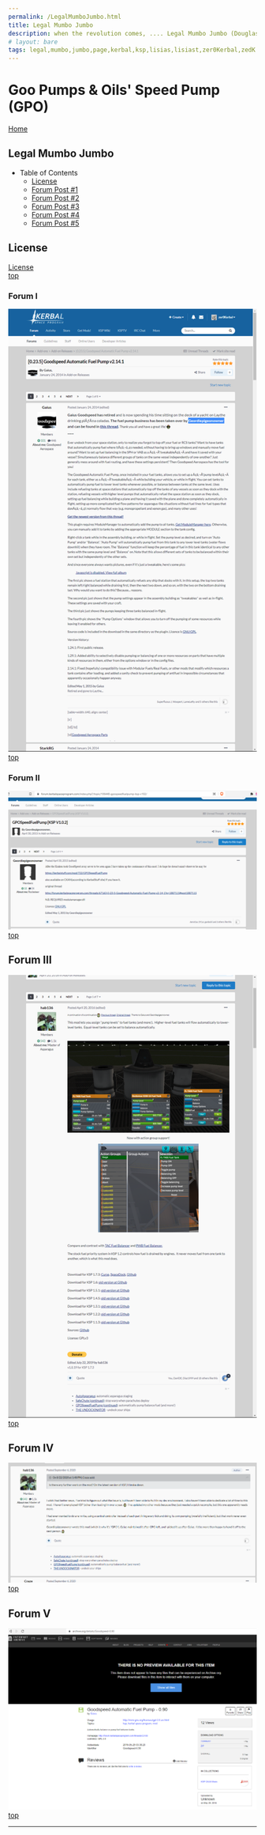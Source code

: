 ```yaml
---
permalink: /LegalMumboJumbo.html
title: Legal Mumbo Jumbo
description: when the revolution comes, .... Legal Mumbo Jumbo (Douglas Adams)
# layout: bare
tags: legal,mumbo,jumbo,page,kerbal,ksp,lisias,lisiast,zer0Kerbal,zedK
---
```


<!--
LegalMumboJumbo.md v1.0.5.0
Goo Pumps & Oils' Speed Pump (GPO)
created: 01 Feb 2022
updated: 30 Apr 2022
-->

<!-- this file used with express permission from zer0Kerbal -->

<script src="https://kit.fontawesome.com/0ea5493613.js" crossorigin="anonymous"></script>
<i class="fa-solid fa-file-certificate fa-beat-fade fa-3x" style="--fa-beat-fade-opacity: 0.1; --fa-beat-fade-scale: 1.25;color: dodgerblue" ></i>

# Goo Pumps & Oils' Speed Pump (GPO)

[Home](./index.md)

## Legal Mumbo Jumbo

* Table of Contents
  * [License](#License)
  * [Forum Post #1](#Forum-I)
  * [Forum Post #2](#Forum-II)
  * [Forum Post #3](#Forum-III)
  * [Forum Post #4](#Forum-IV)
  * [Forum Post #5](#Forum-V)

## License

[License](./LegalMumboJumbo/License.md)  
[top](#Legal-Mumbo-Jumbo)

### Forum I

![Forum](./LegalMumboJumbo/FORUM-01.png)  
[top](#Legal-Mumbo-Jumbo)

### Forum II

![Forum](./LegalMumboJumbo/FORUM-02.png)  
[top](#Legal-Mumbo-Jumbo)

## Forum III

![Forum](./LegalMumboJumbo/FORUM-03.png)  
[top](#Legal-Mumbo-Jumbo)

## Forum IV

![Forum](./LegalMumboJumbo/FORUM-04.png)  
[top](#Legal-Mumbo-Jumbo)

## Forum V

![Forum](./LegalMumboJumbo/FORUM-05.png)  
[top](#Legal-Mumbo-Jumbo)

---
